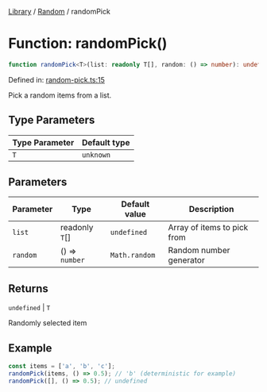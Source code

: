 <!-- markdownlint-disable -->
<!-- cspell: disable -->
[Library](../index.md) / [Random](./index.md) / randomPick

# Function: randomPick()

```ts
function randomPick<T>(list: readonly T[], random: () => number): undefined | T;
```

Defined in: [random-pick.ts:15](https://github.com/technobuddha/library/blob/main/src/random-pick.ts#L15)

Pick a random items from a list.

## Type Parameters

| Type Parameter | Default type |
| ------ | ------ |
| `T` | `unknown` |

## Parameters

| Parameter | Type | Default value | Description |
| ------ | ------ | ------ | ------ |
| `list` | readonly `T`[] | `undefined` | Array of items to pick from |
| `random` | () => `number` | `Math.random` | Random number generator |

## Returns

`undefined` \| `T`

Randomly selected item

## Example

```typescript
const items = ['a', 'b', 'c'];
randomPick(items, () => 0.5); // 'b' (deterministic for example)
randomPick([], () => 0.5); // undefined
```

